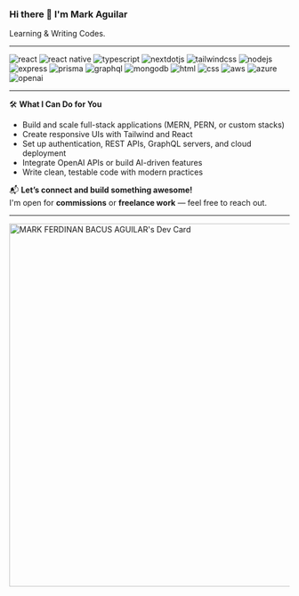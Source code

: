 ### Hi there 👋 I'm Mark Aguilar

Learning & Writing Codes.

---

<div>
  <img src="https://img.shields.io/badge/-React-black?style=for-the-badge&logo=react&logoColor=61DAFB&color=20232a" alt="react" />
  <img src="https://img.shields.io/badge/-React_Native-black?style=for-the-badge&logo=react&logoColor=61DAFB&color=2e2e2e" alt="react native" />
  <img src="https://img.shields.io/badge/-Typescript-black?style=for-the-badge&logoColor=white&logo=typescript&color=3178C6" alt="typescript" />
  <img src="https://img.shields.io/badge/-Next_._JS-black?style=for-the-badge&logoColor=white&logo=nextdotjs&color=000000" alt="nextdotjs" />
  <img src="https://img.shields.io/badge/-Tailwind_CSS-black?style=for-the-badge&logoColor=white&logo=tailwindcss&color=06B6D4" alt="tailwindcss" />
  <img src="https://img.shields.io/badge/-Node.js-black?style=for-the-badge&logo=node.js&logoColor=green&color=3C873A" alt="nodejs" />
  <img src="https://img.shields.io/badge/-Express-black?style=for-the-badge&logo=express&logoColor=white&color=303030" alt="express" />
  <img src="https://img.shields.io/badge/-Prisma-black?style=for-the-badge&logo=prisma&logoColor=white&color=2D3748" alt="prisma" />
  <img src="https://img.shields.io/badge/-GraphQL-black?style=for-the-badge&logo=graphql&logoColor=E10098&color=1a1a1a" alt="graphql" />
  <img src="https://img.shields.io/badge/-MongoDB-black?style=for-the-badge&logoColor=00ed64&logo=mongodb&color=001e2b" alt="mongodb" />
  <img src="https://img.shields.io/badge/-HTML5-black?style=for-the-badge&logo=html5&logoColor=E34F26&color=1a1a1a" alt="html" />
  <img src="https://img.shields.io/badge/-CSS3-black?style=for-the-badge&logo=css3&logoColor=1572B6&color=1a1a1a" alt="css" />
  <img src="https://img.shields.io/badge/-AWS-black?style=for-the-badge&logo=amazonaws&logoColor=FF9900&color=232F3E" alt="aws" />
  <img src="https://img.shields.io/badge/-Azure-black?style=for-the-badge&logo=microsoftazure&logoColor=0089D6&color=1a1a1a" alt="azure" />
  <img src="https://img.shields.io/badge/-OpenAI-black?style=for-the-badge&logoColor=white&logo=openai&color=412991" alt="openai" />
</div>

---

🛠️ **What I Can Do for You**  
- Build and scale full-stack applications (MERN, PERN, or custom stacks)  
- Create responsive UIs with Tailwind and React  
- Set up authentication, REST APIs, GraphQL servers, and cloud deployment  
- Integrate OpenAI APIs or build AI-driven features  
- Write clean, testable code with modern practices

📬 **Let’s connect and build something awesome!**  
I'm open for **commissions** or **freelance work** — feel free to reach out.

---

<a href="https://app.daily.dev/markaguilar">
  <img src="https://api.daily.dev/devcards/v2/JKdvmP5QlFibW1MHtYzoo.png?type=wide&r=hex" width="652" alt="MARK FERDINAN BACUS AGUILAR's Dev Card"/>
</a>
